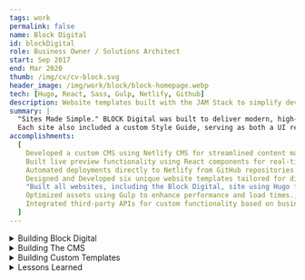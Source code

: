 ```yaml
---
tags: work
permalink: false
name: Block Digital
id: blockDigital
role: Business Owner / Solutions Architect
start: Sep 2017
end: Mar 2020
thumb: /img/cv/cv-block.svg
header_image: /img/work/block/block-homepage.webp
tech: [Hugo, React, Sass, Gulp, Netlify, Github]
description: Website templates built with the JAM Stack to simplify development and content management.
summary: |
  "Sites Made Simple." BLOCK Digital was built to deliver modern, high-performance, and lightweight websites using JAMstack technologies. At its core, BLOCK leveraged the Hugo Static Site Generator, where I developed reusable components—or “blocks”—that could be referenced in Markdown files to generate pages dynamically. The sites were deployed via Netlify, with a fully editable CMS powered by Netlify CMS and React.js.<br>
  Each site also included a custom Style Guide, serving as both a UI reference for clients and a developer-friendly resource with code examples, ensuring seamless content management and scalability. There were many aspects to this project but in the details below I go through what I believe are the key points that were worth sharing.
accomplishments:
  [
    Developed a custom CMS using Netlify CMS for streamlined content management.,
    Built live preview functionality using React components for real-time content editing.,
    Automated deployments directly to Netlify from GitHub repositories.,
    Designed and Developed six unique website templates tailored for different business needs.,
    "Built all websites, including the Block Digital, site using Hugo for speed and flexibility.",
    Optimized assets using Gulp to enhance performance and load times.,
    Integrated third-party APIs for custom functionality based on business requirements.,
  ]
---
```


<!-- Details -->
<details>
    <summary>Building Block Digital</summary>
    <div class="details-content">
        <div class="detail-image-wrapper" data-scrollable="true">
            <div class="scroll-container" tabindex="0" role="region" aria-label="Scrollable image content">
                <img src="/img/work/block/block-homepage.webp" alt="Block Digital website" loading="lazy">
            </div>
            <div class="scroll-indicator">
                <em><span class="sr-only">This Section is</span> Scrollable</em>
            </div>
        </div>
        <h3>Forming the Idea</h3>
        <p>
            I wanted to create a faster, simpler, and cheaper way to develop and deploy sites for small businesses. I wanted to avoid the headache of developing and maintaining Wordpress sites. Scaling this into a viable business was my first goal, but my second goal was to experiment with <strong>JAMstack</strong> technologies and see exactly what was possible. I wanted to "productize" web services. The main product being website development. Other services I wanted to offer were:
        </p>
        <ul role="list">
            <li>Web Design</li>
            <li>Brand Strategy</li>
            <li>Digital Marketing</li>
            <li>Site Audits</li>
        </ul>
        <p>
            Web Design would be provided by the <a href="https://www.manypixels.co/" title="Go to ManyPixels website" target="_blank">ManyPixels</a> design agency. I leaned on my own professional experience to provide Brand Strategy and Site Audits. The idea was to work with clients to identify the goal of their existing site or brand and provide advice on how to best communicate that to their customers. For all design updates to their existing brand or site, I would lean on <strong>ManyPixels</strong>. 
        </p>
        <p>
            Digital Marketing involved providing a social media content strategy and a paid ad strategy, with the help of my better half, <strong>Celeste Fondeur</strong>, who has professional experience as a content writer and social media strategist.
        </p>
        <div class="detail-image-wrapper" data-scrollable="true">
            <div class="scroll-container" tabindex="0" role="region" aria-label="Scrollable image content">
                <img src="/img/work/block/blockPlans.webp" alt="Block Digital website" loading="lazy">
            </div>
            <div class="scroll-indicator">
                <em><span class="sr-only">This Section is</span> Scrollable</em>
            </div>
        </div>
        <h3>How Tech Informed Pricing</h3>
        <p>
            The goal of the pricing strategy was to market for volume. With a lower price point, I would be able to gain more clients. The turnaround time would be much faster given the simpler tech stack. I would utilize <strong>ManyPixels</strong> to create templates that would fit most small business needs.
        </p>
        <p>
            I would upsell based on the number of revisions, which I priced as "Site Monitoring." If the customer wanted something completely custom-built, the price was determined after a conversation with them. This could include, and in fact did, working with customers who had completely different tech stacks and tech needs.
        </p>
        <h3>Choosing the JAMStack</h3>
        <p>
            The <strong>JAMstack</strong> (JavaScript, APIs, and Markdown) is a modern web architecture commonly used with <strong>static site generators</strong> like <a href="https://gohugo.io/" title="Go To Hugo Website" target="_blank">Hugo</a> and <a href="https://www.11ty.dev/" title="Go To 11ty Website" target="_blank">11ty</a>. These tools convert Markdown files into HTML at build time, eliminating the need for a server-side language like <abbr title="Personal Home Page Hypertext Preprocessor">PHP</abbr>. This approach allows for reusable templates and a highly efficient deployment process.
        </p>
        <p>
            To deploy these sites, I simply pushed each project to a dedicated <strong>GitHub repository</strong> and connected it to <strong>Netlify</strong>. With minimal setup, any updates pushed to GitHub would trigger an automatic build and deployment.
        </p>
        <p>
            Netlify also provided a <strong>Git-based CMS</strong>, originally called <strong>Netlify CMS</strong> (now <a href="https://decapcms.org/docs/intro/" target="_blank" title="Go to Decap CMS website">Decap CMS</a>). Unlike traditional databases, Decap CMS stores content directly in a Git repository, making it a lightweight solution perfect for small business marketing sites.
        </p>
        <div class="detail-image-wrapper">
            <img src="/img/work/block/block-jamstack-diagram.webp" alt="A rough diagram of How the Hugo Static Site Generator, Netlify, and Netlify CMS technologies work together" loading="lazy">
        </div>
        <p>
            To enhance the CMS experience, I built <strong>custom <a href="https://react.dev/" title="Go to React.js website" target="_blank">React</a> components</strong> for the preview window, ensuring a 1:1 representation of the final website. This approach eliminated the need for paid hosting, as there was no PHP backend to maintain. Any additional functionality—such as social media feeds or event calendars—was handled through <strong>third-party APIs</strong>.
        </p>
        <p>
            I chose <strong>Hugo</strong> as the static site generator due to its <strong>blazing-fast build times</strong>. I also created multiple <strong>pre-built templates</strong> tailored to different business needs. The end result was 
            a highly adaptable system that provided small businesses with cost-effective, low-maintenance websites requiring 
            minimal configuration.
        </p>
        <p>
            Next, I'll dive into the <strong>technical details</strong> behind the CMS and custom templates, followed by key <strong>lessons learned</strong> from building Block Digital.
        </p>
    </div>
</details>
<details>
    <summary>Building The CMS</summary>
    <div class="details-content">
        <div class="detail-image-wrapper">
            <img src="/img/work/block/block-config-columns.webp" alt="Config File for Netlify CMS" loading="lazy">
        </div>
        <h3>The CMS Config</h3>
        <p>
            Netlify CMS relies on a <code>config.yml</code> file to define its behavior, specifying where content is stored, how collections are structured, and how the editing interface is configured. The core of this setup revolves around <code>collections</code> and <code>fields</code>, which determine what content can be edited and the specific fields available for each type of content.
        </p>
        <p>
            Each field is defined by a <code>widget</code> property, which determines the type of input used. Some common widgets include:
        </p>
        <ul role="list">
            <li><code>string</code> – Basic text input</li>
            <li><code>boolean</code> – A simple true/false toggle</li>
            <li><code>image</code> – File upload for images</li>
            <li><code>list</code> – A repeatable set of items</li>
            <li><code>object</code> – A container for grouping multiple fields</li>
        </ul>
        <p>
            The <code>object</code> widget is especially powerful because it allows nesting multiple widgets under a single field. You can even nest other <code>object</code> widgets, making it ideal for structured content.
        </p>
        <h3>Structuring Pages and Components</h3>
        <p>
            I structured each page of the website as a collection and used appropriate field widgets to build out the content. The key to flexibility was leveraging <code>list</code> and <code>object</code> fields to create <strong>nested components and multi-column layouts</strong>.
        </p>
        <p>
            To enable this, I added a <code>list</code> field called <code>components</code>. Each component within this list was an <code>object</code> containing elements such as:
        </p>
        <ul role="list">
            <li>Buttons</li>
            <li>Content (Rich Text / Markdown)</li>
            <li>Images</li>
            <li>Forms</li>
        </ul>
        <p>
            For more complex layouts, I introduced "nested columns," which allowed additional components inside them. This created a flexible system where users could build intricate layouts directly from the CMS.
        </p>
        <div class="detail-image-wrapper">
            <img src="/img/work/block/block-cms-column.webp" alt="Config File for Netlify CMS" loading="lazy">
        </div>
        <h3>Custom Attributes and Styling</h3>
        <p>
            To allow users to customize styles and attributes, I added a <code>list</code> widget called <code>attributes</code> to most elements. This let users define custom attributes and values as needed. 
        </p>
        <p>
            Additionally, column elements accepted a string of class names, making it easy to apply custom styles—such as defining column widths in a CSS grid system.
        </p>
        <h3>Creating the CMS Interface</h3>
        <p>
            The CMS interface itself required a dedicated HTML file at <code>/static/admin/index.html</code>, which acted as a <strong>single-page application (SPA)</strong>. Netlify CMS provided an option to extend the interface with custom React components, making it possible to preview content inside the CMS.
        </p>
        <div class="detail-image-wrapper">
            <img src="/img/work/block/block-cms-blog.webp" alt="Config File for Netlify CMS" loading="lazy">
        </div>
        <p>
            Inside the <code>static/admin/previews/</code> directory, I created preview components for the blog and general page layouts. Then, in a <code>preview.js</code> file, I registered them with the CMS:
        </p>

```js
//Import Previews
import SitePagePreview from "./SitePagePreview.js";
import BlogPagePreview from "./BlogPagePreview.js";
import HeaderPreview from "./HeaderPreview.js";
import NavigationPreview from "./NavigationPreview.js";
import FooterPreview from "./FooterPreview.js";
import SettingsPreview from "./SettingsPreview.js";

//Preview Style
CMS.registerPreviewStyle("../../css/style.css");

//Preview Pages
CMS.registerPreviewTemplate("site", SitePagePreview);
CMS.registerPreviewTemplate("blog", BlogPagePreview);
CMS.registerPreviewTemplate("footer", HeaderPreview);
CMS.registerPreviewTemplate("navigation", NavigationPreview);
CMS.registerPreviewTemplate("footer", FooterPreview);
CMS.registerPreviewTemplate("settings", SettingsPreview);
```

        <p>
            This approach ensured that the preview inside the CMS closely matched the live website. The site's assets, including JavaScript bundles and minified CSS, were handled with Gulp.js for optimization. (Today, alternative tools like Vite or esbuild provide more modern asset bundling solutions.)
        </p>
        <p>
            While this CMS setup successfully met my goals, it also introduced some challenges—such as styling limitations and CMS-specific quirks—which I'll discuss in the <strong>Lessons Learned</strong> section.
        </p>
    </div>

</details>
<details>
    <summary>Building Custom Templates</summary>
    <div class="details-content">
        <div class="detail-image-wrapper">
            <img src="/img/work/block/block-markdown-code.webp" alt="Screenshot of Block Digital’s Markdown code configuration for Netlify CMS" loading="lazy">
        </div>
        <h3>Configuring Markdown Files</h3>
        <!-- <p>
            In the previous section, <strong>"Building the CMS,"</strong> I discussed how Netlify CMS reads a configuration file to generate editable fields for users. Now, I'll explain how Netlify interacts with Hugo's markdown files to build pages.
        </p> -->
        <p>
            Like many static site generators (SSGs), Hugo uses markdown files in combination with layout templates to generate pages. The markdown files store content and metadata, while layout files determine how the content is displayed. The front matter in a markdown file specifies which layout should be used. 
        </p>
        <p>
            Typically, there is a <code>list</code> layout for blogs and a <code>single</code> layout for individual pages. Sections, columns, components, and attributes are defined in the markdown content in the same way they are structured in the CMS configuration. At build time, Hugo parses the markdown metadata, selects the appropriate template, and renders the final page. 
        </p>
        <h3>Converting Markdown to HTML</h3>
        <p>
            Inside these templates, you can include logic to iterate through the markdown data. Since Hugo’s front matter supports structured data formats like <abbr title="Yet Another Markup Language">YAML</abbr>, you can define arrays and objects, making them accessible within the template.
        </p>
        <div class="detail-image-wrapper">
            <img src="/img/work/block/block-component-code.webp" alt="Example of Hugo template rendering components from markdown data" loading="lazy">
        </div>
        <p>
            Once I ensured that the markdown structure in my content file matched the Netlify CMS <code>config.yml</code> file, it was just a matter of rendering the appropriate HTML. For both the <code>single.html</code> and the <code>list.html</code> files within <code>layouts/_default/</code>, I iterated through the markdown data structure specified in each content file. The template itself checks to see if a section or component exists, then builds the HTML accordingly.
        </p>
        <p>
            This ensured that any updates made in the CMS editor were reflected in the generated site. In essence, the entire site structure existed as data—so all we were doing was manipulating data to render HTML. 
        </p>
        <h3>Building The Templates</h3>
        <p>
            Building the templates themselves was straightforward. Once the structure was in place, I could create almost any layout. Since I was working solo, I didn't have a dedicated <abbr title="User Experience">UX</abbr> designer, so I partnered with an external agency, <strong>ManyPixels</strong>.
        </p>
        <div class="detail-image-wrapper" data-scrollable="true">
            <div class="scroll-container" tabindex="0" role="region" aria-label="Scrollable image content">
                <img src="/img/work/block/blockTemplate.webp" alt="Screenshot of Block Digital’s template selection page, displaying available website layouts" loading="lazy">
            </div>
            <div class="scroll-indicator">
                <em><span class="sr-only">This Section is</span> Scrollable</em>
            </div>
        </div>
        <p>
            They designed six flexible layouts that could be adapted to fit various businesses—including the design for the Block Digital website. Once the designs were complete, I handled the development, ensuring that all websites were fully responsive and accessible on all devices. The image above showcases the 'StoreFront' layout, designed to be suitable for most small businesses.
        <h3>Adding a Style Guide</h3>
        <p>
            Lastly, I wanted to include a style guide with each website. Why? If a client ever wanted to modify the layout of their site—not just the content—I wanted them to have a reference.
        </p>
        <div class="detail-image-wrapper" data-scrollable="true">
            <div class="scroll-container" tabindex="0" role="region" aria-label="Scrollable image content">
                <img src="/img/work/block/blockDLS2.webp" alt="Example of Block Digital’s storefront template, showing a preview of an e-commerce layout" loading="lazy">
            </div>
            <div class="scroll-indicator">
                <em><span class="sr-only">This Section is</span> Scrollable</em>
            </div>
        </div>
        <p>
            The style guide showcased all available components, such as form elements and buttons, along with guidelines on typography, colors, and accessibility best practices (including ADA compliance).
        </p>
        <p>
            By incorporating these guidelines, I ensured that clients had full control over their site's visual identity while maintaining consistency and usability. Best case scenario.
        </p>
    </div>
</details>
<details>
    <summary>Lessons Learned</summary>
    <div class="details-content">
        <p>
            Block Digital was a fun and ambitious project, but ultimately, it was not sustainable. It served as a tech demo showcasing what was possible with this stack. I learned that you could mimic a traditional CMS—including live previews—using Netlify and the JAMstack. These technologies saved time and money, but as I quickly realized, good technology alone does not make a successful business.
        </p>
        <h3>Lesson One: Good Tech <span style="font-size: var(--font-size-h2)">≠</span> Good User Experience.</h3>
        <p>
            While Netlify CMS provided a powerful way to structure content using nested fields, the user experience was far from ideal. Users had to navigate deeply nested dropdowns to find the fields they needed, making content management cumbersome. This was less a limitation of Netlify itself and more a result of my design choices. In hindsight, I wish there had been a more intuitive way to visualize nested fields—perhaps something Decap CMS has improved upon.
        </p>
        <h3>Lesson Two: The Difference Between a Service and a Product is TIME.</h3>
        <p>
            My original goal as a business owner was to create a tech stack so simple that I could customize and deploy a website within three days—just add the company name, upload assets, update copy, and launch. In reality, clients often require multiple revisions. During my time as a Sr. Frontend Developer at <a href="https://union.co/" title="Go To Union.co website">Union.co</a>, a high-end digital marketing agency in Charlotte, NC, I learned about the <strong>AOR</strong> ("Agency of Record") model, where agencies keep clients on retainer. This approach allows clients a set number of revisions while ensuring the agency's time and resources are used efficiently. If I had adopted a similar model, it could have helped balance client needs with sustainable business practices.
        </p>
        <h3>Lesson Three: Simplicity is Subjective.</h3>
        <p>
            What seems simple to a developer—nested columns, attributes, and components—may not be simple to a client. Many clients were already familiar with widely used platforms like WordPress or newer solutions like Squarespace. Introducing an alternative CMS, even if technically superior or more cost-effective, often added complexity rather than solving a problem for them. One client asked if I built Squarespace templates, another asked if I used WordPress, and one required WordPress due to their business needs. This experience led me to my next realization...
        </p>
        <h3>Lesson Four: Maybe You Shouldn't Reinvent the Wheel.</h3>
        <p>
            Just because you <i>can</i> build something doesn’t mean you <em>should</em>. If the business goal is to create websites quickly, it's essential to research all available technologies before reinventing the wheel. Ironically, my highest-paying client <em>required</em> me to build and update WordPress templates instead of using a custom solution. It spoke volumes that a larger agency like <strong>Union.co</strong> also relied on WordPress, alongside other PHP-based CMSs like Craft. Ultimately, the best choice is the one that aligns with both your business goals and your clients' needs. Overengineering can be a costly mistake.
        </p>
    </div>
</details>
